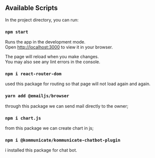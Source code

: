 ## Available Scripts

In the project directory, you can run:

### `npm start`

Runs the app in the development mode.\
Open [http://localhost:3000](http://localhost:3000) to view it in your browser.

The page will reload when you make changes.\
You may also see any lint errors in the console.

### `npm i react-router-dom`

used this package for routing so that page will not load again and again.

### `yarn add @emailjs/browser`

through this package we can send mail directly to the owner;

### `npm i chart.js`

from this package we can create chart in js;

### `npm i @kommunicate/kommunicate-chatbot-plugin`

i installed this package for chat bot.